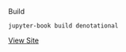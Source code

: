 Build

`jupyter-book build denotational`

[View Site](https://angnicholas.github.io/denotational/intro.html)

